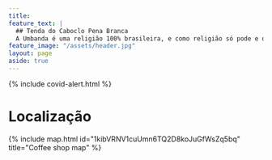 ```yaml
---
title: 
feature_text: |
  ## Tenda do Caboclo Pena Branca
  A Umbanda é uma religião 100% brasileira, e como religião só pode e deve fazer o bem.
feature_image: "/assets/header.jpg"
layout: page
aside: true
---
```


{% include covid-alert.html %}

# Localização

{% include map.html id="1kibVRNV1cuUmn6TQ2D8koJuGfWsZq5bq" title="Coffee shop map" %}
